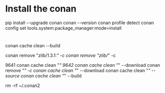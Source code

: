 # Install the conan
pip install --upgrade conan
conan --version
conan profile detect
conan config set tools.system.package_manager:mode=install

#
conan cache clean --build

conan remove "zlib/1.3.1:*" -c
conan remove "zlib/*" -c

 9641  conan cache clean "*"
 9642  conan cache clean "*" --download
conan remove "*" -c
conan cache clean "*" --download
conan cache clean "*" --source
conan cache clean "*" --build


rm -rf ~/.conan2
